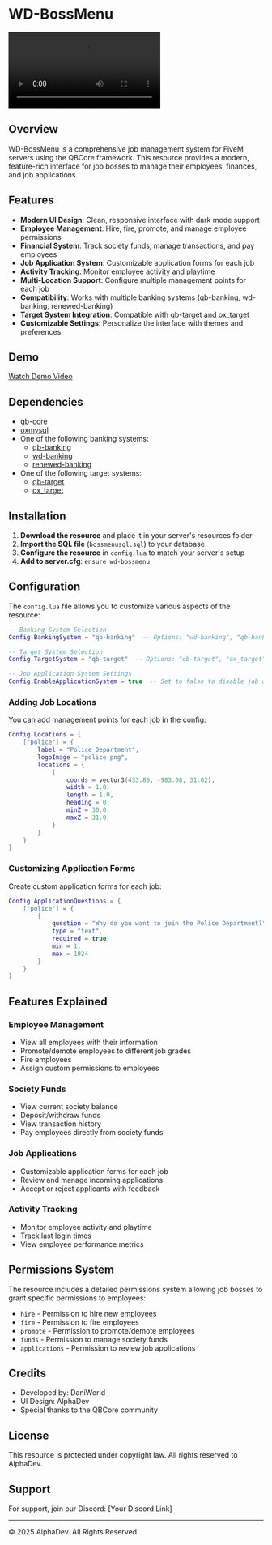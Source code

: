 # WD-BossMenu

![WD-BossMenu Preview](https://cdn.discordapp.com/attachments/1377513657738596503/1378242035362037852/2025-05-31_08-16-11.mp4?ex=683be36b&is=683a91eb&hm=3825f5eb8bac824defc8dfe98e2bb5bd7ab5de0e10ea23878594bf4d47f06072&)

## Overview

WD-BossMenu is a comprehensive job management system for FiveM servers using the QBCore framework. This resource provides a modern, feature-rich interface for job bosses to manage their employees, finances, and job applications.

## Features

- **Modern UI Design**: Clean, responsive interface with dark mode support
- **Employee Management**: Hire, fire, promote, and manage employee permissions
- **Financial System**: Track society funds, manage transactions, and pay employees
- **Job Application System**: Customizable application forms for each job
- **Activity Tracking**: Monitor employee activity and playtime
- **Multi-Location Support**: Configure multiple management points for each job
- **Compatibility**: Works with multiple banking systems (qb-banking, wd-banking, renewed-banking)
- **Target System Integration**: Compatible with qb-target and ox_target
- **Customizable Settings**: Personalize the interface with themes and preferences

## Demo

[Watch Demo Video](https://cdn.discordapp.com/attachments/1377513657738596503/1378242035362037852/2025-05-31_08-16-11.mp4?ex=683be36b&is=683a91eb&hm=3825f5eb8bac824defc8dfe98e2bb5bd7ab5de0e10ea23878594bf4d47f06072&)

## Dependencies

- [qb-core](https://github.com/qbcore-framework/qb-core)
- [oxmysql](https://github.com/overextended/oxmysql)
- One of the following banking systems:
  - [qb-banking](https://github.com/qbcore-framework/qb-banking)
  - [wd-banking](https://github.com/YourUsername/wd-banking)
  - [renewed-banking](https://github.com/Renewed-Scripts/Renewed-Banking)
- One of the following target systems:
  - [qb-target](https://github.com/qbcore-framework/qb-target)
  - [ox_target](https://github.com/overextended/ox_target)

## Installation

1. **Download the resource** and place it in your server's resources folder
2. **Import the SQL file** (`bossmenusql.sql`) to your database
3. **Configure the resource** in `config.lua` to match your server's setup
4. **Add to server.cfg**: `ensure wd-bossmenu`

## Configuration

The `config.lua` file allows you to customize various aspects of the resource:

```lua
-- Banking System Selection
Config.BankingSystem = "qb-banking"  -- Options: "wd-banking", "qb-banking", "renewed-banking"

-- Target System Selection
Config.TargetSystem = "qb-target"  -- Options: "qb-target", "ox_target"

-- Job Application System Settings
Config.EnableApplicationSystem = true  -- Set to false to disable job application system
```

### Adding Job Locations

You can add management points for each job in the config:

```lua
Config.Locations = {
    ["police"] = {
        label = "Police Department",
        logoImage = "police.png",
        locations = {
            {
                coords = vector3(433.86, -983.08, 31.02),
                width = 1.0,
                length = 1.0,
                heading = 0,
                minZ = 30.0,
                maxZ = 31.0,
            }
        }
    }
}
```

### Customizing Application Forms

Create custom application forms for each job:

```lua
Config.ApplicationQuestions = {
    ["police"] = {
        {
            question = "Why do you want to join the Police Department?",
            type = "text",
            required = true,
            min = 1,
            max = 1024
        }
    }
}
```

## Features Explained

### Employee Management
- View all employees with their information
- Promote/demote employees to different job grades
- Fire employees
- Assign custom permissions to employees

### Society Funds
- View current society balance
- Deposit/withdraw funds
- View transaction history
- Pay employees directly from society funds

### Job Applications
- Customizable application forms for each job
- Review and manage incoming applications
- Accept or reject applicants with feedback

### Activity Tracking
- Monitor employee activity and playtime
- Track last login times
- View employee performance metrics

## Permissions System

The resource includes a detailed permissions system allowing job bosses to grant specific permissions to employees:

- `hire` - Permission to hire new employees
- `fire` - Permission to fire employees
- `promote` - Permission to promote/demote employees
- `funds` - Permission to manage society funds
- `applications` - Permission to review job applications

## Credits

- Developed by: DaniWorld
- UI Design: AlphaDev
- Special thanks to the QBCore community

## License

This resource is protected under copyright law. All rights reserved to AlphaDev.

## Support

For support, join our Discord: [Your Discord Link]

---

© 2025 AlphaDev. All Rights Reserved.